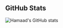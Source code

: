 ## GitHub Stats

![Hamaad's GitHub stats](https://github-readme-stats.vercel.app/api?username=hamaadshah&show_icons=true&include_all_commits=true)
